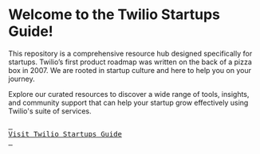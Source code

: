 # Welcome to the Twilio Startups Guide!

This repository is a comprehensive resource hub designed specifically for startups. Twilio’s first product roadmap was written on the back of a pizza box in 2007. We are rooted in startup culture and here to help you on your journey. 

Explore our curated resources to discover a wide range of tools, insights, and community support that can help your startup grow effectively using Twilio's suite of services.

[<kbd> <br>Visit Twilio Startups Guide<br> </kbd>](https://twilio.github.io/startups)